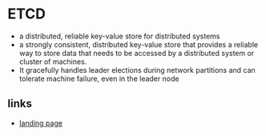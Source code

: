 # ETCD

- a distributed, reliable key-value store for distributed systems
- a strongly consistent, distributed key-value store that provides a reliable way to store data that needs to be accessed by a distributed system or cluster of machines.
- It gracefully handles leader elections during network partitions and can tolerate machine failure, even in the leader node

## links

- [landing page](https://etcd.io/)
